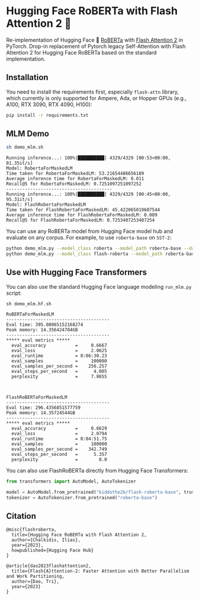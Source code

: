 # Hugging Face RoBERTa with Flash Attention 2 :rocket:

Re-implementation of Hugging Face :hugs: [RoBERTa](https://arxiv.org/abs/1907.11692) with [Flash Attention 2](https://tridao.me/publications/flash2/flash2.pdf) in PyTorch.  Drop-in replacement of Pytorch legacy Self-Attention with Flash Attention 2 for Hugging Face RoBERTa based on the standard implementation.

## Installation

You need to install the requirements first, especially `flash-attn` library, which currently is only supported for Ampere, Ada, or Hopper GPUs (e.g., A100, RTX 3090, RTX 4090, H100):

```bash
pip install -r requirements.txt
```

## MLM Demo

```bash
sh demo_mlm.sh
```
```
Running inference...: 100%|██████████| 4329/4329 [00:53<00:00, 81.35it/s]
Model: RobertaForMaskedLM
Time taken for RobertaForMaskedLM: 53.21654486656189
Average inference time for RobertaForMaskedLM: 0.011
Recall@5 for RobertaForMaskedLM: 0.7251097251097252
----------------------------------------
Running inference...: 100%|██████████| 4329/4329 [00:45<00:00, 95.31it/s] 
Model: FlashRobertaForMaskedLM
Time taken for FlashRobertaForMaskedLM: 45.422065019607544
Average inference time for FlashRobertaForMaskedLM: 0.009
Recall@5 for FlashRobertaForMaskedLM: 0.7253407253407254
```

You can use any RoBERTa model from Hugging Face model hub and evaluate on any corpus. For example, to use `roberta-base` on `SST-2`:

```bash
python demo_mlm.py --model_class roberta --model_path roberta-base --dataset_name sst2
python demo_mlm.py --model_class flash-roberta --model_path roberta-base --dataset_name sst2
```

## Use with Hugging Face Transformers

You can also use the standard Hugging Face language modeling `run_mlm.py` script:

```
sh demo_mlm.hf.sh
```

```
RoBERTaForMaskedLM
---------------------------------------
Eval time: 395.08065152168274
Peak memory: 14.356424704GB
---------------------------------------
***** eval metrics *****
  eval_accuracy           =     0.6667
  eval_loss               =     2.0625
  eval_runtime            = 0:06:30.23
  eval_samples            =     100000
  eval_samples_per_second =    256.257
  eval_steps_per_second   =      4.005
  perplexity              =     7.8655



FlashRoBERTaForMaskedLM
---------------------------------------
Eval time: 296.4356851577759
Peak memory: 14.35724544GB
---------------------------------------
***** eval metrics *****
  eval_accuracy           =     0.6629
  eval_loss               =     2.0794
  eval_runtime            = 0:04:51.75
  eval_samples            =     100000
  eval_samples_per_second =    342.749
  eval_steps_per_second   =      5.357
  perplexity              =        8.0
```

You can also use FlashRoBERTa directly from Hugging Face Transformers:


```python
from transformers import AutoModel, AutoTokenizer

model = AutoModel.from_pretrained("kiddothe2b/flash-roberta-base", trust_remote_code=True)
tokenizer = AutoTokenizer.from_pretrained("roberta-base")
```


## Citation 

```
@misc{flashroberta,
  title={Hugging Face RoBERTa with Flash Attention 2,
  author={Chalkidis, Ilias},
  year={2023},
  howpublished={Hugging Face Hub}
}

@article{dao2023flashattention2,
  title={Flash{A}ttention-2: Faster Attention with Better Parallelism and Work Partitioning,
  author={Dao, Tri},
  year={2023}
}
```